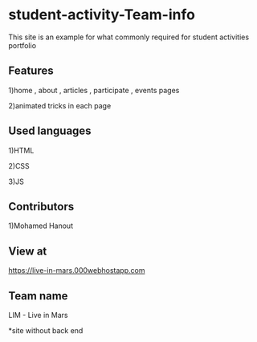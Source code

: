# student-activity-Team-info

This site is an example for what commonly required for student activities portfolio

## Features
1)home , about , articles , participate , events pages

2)animated tricks in each page

## Used languages
1)HTML

2)CSS

3)JS

## Contributors
1)Mohamed Hanout

## View at
https://live-in-mars.000webhostapp.com


## Team name 
LIM - Live in Mars

*site without back end
